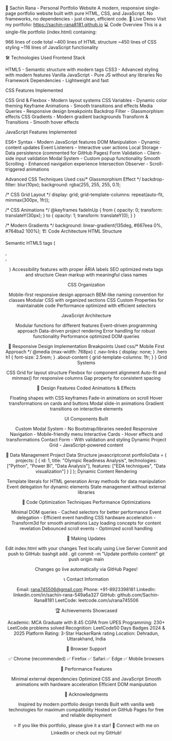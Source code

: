 🌟 Sachin Rana - Personal Portfolio Website
A modern, responsive single-page portfolio website built with pure HTML, CSS, and JavaScript. No frameworks, no dependencies - just clean, efficient code.
🚀 Live Demo
Visit my portfolio: https://sachin-rana8181.github.io
💻 Code Overview
This is a single-file portfolio (index.html) containing:

966 lines of code total
~400 lines of HTML structure
~450 lines of CSS styling
~116 lines of JavaScript functionality

🛠️ Technologies Used
Frontend Stack

HTML5 - Semantic structure with modern tags
CSS3 - Advanced styling with modern features
Vanilla JavaScript - Pure JS without any libraries
No Framework Dependencies - Lightweight and fast

CSS Features Implemented

CSS Grid & Flexbox - Modern layout systems
CSS Variables - Dynamic color theming
Keyframe Animations - Smooth transitions and effects
Media Queries - Responsive design breakpoints
Backdrop Filter - Glassmorphism effects
CSS Gradients - Modern gradient backgrounds
Transform & Transitions - Smooth hover effects

JavaScript Features Implemented

ES6+ Syntax - Modern JavaScript features
DOM Manipulation - Dynamic content updates
Event Listeners - Interactive user actions
Local Storage - Data persistence (commented for GitHub Pages)
Form Validation - Client-side input validation
Modal System - Custom popup functionality
Smooth Scrolling - Enhanced navigation experience
Intersection Observer - Scroll-triggered animations

Advanced CSS Techniques Used
css/* Glassmorphism Effect */
backdrop-filter: blur(10px);
background: rgba(255, 255, 255, 0.1);

/* CSS Grid Layout */
display: grid;
grid-template-columns: repeat(auto-fit, minmax(300px, 1fr));

/* CSS Animations */
@keyframes fadeInUp {
    from { opacity: 0; transform: translateY(30px); }
    to { opacity: 1; transform: translateY(0); }
}

/* Modern Gradients */
background: linear-gradient(135deg, #667eea 0%, #764ba2 100%);
🏗️ Code Architecture
HTML Structure

Semantic HTML5 tags (<section>, <nav>, <header>, <footer>)
Accessibility features with proper ARIA labels
SEO optimized meta tags and structure
Clean markup with meaningful class names

CSS Organization

Mobile-first responsive design approach
BEM-like naming convention for classes
Modular CSS with organized sections
CSS Custom Properties for maintainable code
Performance optimized with efficient selectors

JavaScript Architecture

Modular functions for different features
Event-driven programming approach
Data-driven project rendering
Error handling for robust functionality
Performance optimized DOM queries

📱 Responsive Design Implementation
Breakpoints Used
css/* Mobile First Approach */
@media (max-width: 768px) {
    .nav-links { display: none; }
    .hero h1 { font-size: 2.5rem; }
    .about-content { grid-template-columns: 1fr; }
}
Grid Systems

CSS Grid for layout structure
Flexbox for component alignment
Auto-fit and minmax() for responsive columns
Gap property for consistent spacing

🎨 Design Features Coded
Animations & Effects

Floating shapes with CSS keyframes
Fade-in animations on scroll
Hover transformations on cards and buttons
Modal slide-in animations
Gradient transitions on interactive elements

UI Components Built

Custom Modal System - No Bootstrap/libraries needed
Responsive Navigation - Mobile-friendly menu
Interactive Cards - Hover effects and transformations
Contact Form - With validation and styling
Dynamic Project Grid - JavaScript-powered content

💾 Data Management
Project Data Structure
javascriptconst portfolioData = {
    projects: [
        {
            id: 1,
            title: "Olympic Readiness Analysis",
            technologies: ["Python", "Power BI", "Data Analysis"],
            features: ["EDA techniques", "Data visualization"]
        }
    ]
};
Dynamic Content Rendering

Template literals for HTML generation
Array methods for data manipulation
Event delegation for dynamic elements
State management without external libraries

🔧 Code Optimization Techniques
Performance Optimizations

Minimal DOM queries - Cached selectors for better performance
Event delegation - Efficient event handling
CSS hardware acceleration - Transform3d for smooth animations
Lazy loading concepts for content revelation
Debounced scroll events - Optimized scroll handling





🔄 Making Updates

Edit index.html with your changes
Test locally using Live Server
Commit and push to GitHub:
bashgit add .
git commit -m "Update portfolio content"
git push origin main

Changes go live automatically via GitHub Pages!


📞 Contact Information

Email: rana745506@gmail.com
Phone: +91-8923398181
LinkedIn: linkedin.com/in/sachin-rana-549a6a327
GitHub: github.com/Sachin-Rana8181
LeetCode: leetcode.com/u/rana745506

🏆 Achievements Showcased

Academic: MCA Graduate with 8.45 CGPA from UPES
Programming: 230+ LeetCode problems solved
Recognition: LeetCode50 Days Badges 2024 & 2025
Platform Rating: 3-Star HackerRank rating
Location: Dehradun, Uttarakhand, India

🔧 Browser Support

✅ Chrome (recommended)
✅ Firefox
✅ Safari
✅ Edge
✅ Mobile browsers


🎯 Performance Features

Minimal external dependencies
Optimized CSS and JavaScript
Smooth animations with hardware acceleration
Efficient DOM manipulation



🙏 Acknowledgments

Inspired by modern portfolio design trends
Built with vanilla web technologies for maximum compatibility
Hosted on GitHub Pages for free and reliable deployment


⭐ If you like this portfolio, please give it a star!
🔗 Connect with me on LinkedIn or check out my GitHub!
